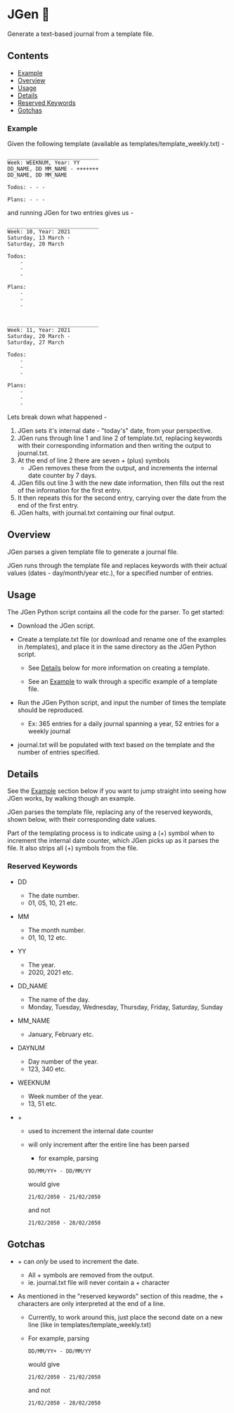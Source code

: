 # JGen 📔️

Generate a text-based journal from a template file.

## Contents

- [Example](#example)
- [Overview](#overview)
- [Usage](#usage)
- [Details](#details)
- [Reserved Keywords](#reserved-keywords)
- [Gotchas](#gotchas)

### Example

Given the following template (available as templates/template_weekly.txt) -

```
_____________________________
Week: WEEKNUM, Year: YY
DD_NAME, DD MM_NAME - +++++++
DD_NAME, DD MM_NAME

Todos: - - -

Plans: - - -
```

and running JGen for two entries gives us -

```
_____________________________
Week: 10, Year: 2021
Saturday, 13 March -
Saturday, 20 March

Todos:
	-
	-
	-

Plans:
	-
	-
	-


_____________________________
Week: 11, Year: 2021
Saturday, 20 March -
Saturday, 27 March

Todos:
	-
	-
	-

Plans:
	-
	-
	-

```

Lets break down what happened -

1. JGen sets it's internal date - "today's" date, from your perspective.
2. JGen runs through line 1 and line 2 of template.txt, replacing keywords with their corresponding information and then writing the output to journal.txt.
3. At the end of line 2 there are seven + (plus) symbols
   - JGen removes these from the output, and increments the internal date counter by 7 days.
4. JGen fills out line 3 with the new date information, then fills out the rest of the information for the first entry.
5. It then repeats this for the second entry, carrying over the date from the end of the first entry.
6. JGen halts, with journal.txt containing our final output.

## Overview

JGen parses a given template file to generate a journal file.

JGen runs through the template file and replaces keywords with their actual values (dates - day/month/year etc.), for a specified number of entries.

## Usage

The JGen Python script contains all the code for the parser.
To get started:

- Download the JGen script.
- Create a template.txt file (or download and rename one of the examples in /templates), and place it in the same directory as the JGen Python script.

  - See [Details](#Details) below for more information on creating a template.

  - See an [Example](#Example) to walk through a specific example of a template file.

- Run the JGen Python script, and input the number of times the template should be reproduced.

  - Ex: 365 entries for a daily journal spanning a year, 52 entries for a weekly journal

- journal.txt will be populated with text based on the template and the number of entries specified.

## Details

See the [Example](#Example) section below if you want to jump straight into seeing how JGen works, by walking though an example.

JGen parses the template file, replacing any of the reserved keywords, shown below, with their corresponding date values.

Part of the templating process is to indicate using a (+) symbol when to increment the internal date counter, which JGen picks up as it parses the file. It also strips all (+) symbols from the file.

### Reserved Keywords

- DD
  - The date number.
  - 01, 05, 10, 21 etc.
- MM
  - The month number.
  - 01, 10, 12 etc.
- YY
  - The year.
  - 2020, 2021 etc.
- DD_NAME
  - The name of the day.
  - Monday, Tuesday, Wednesday, Thursday, Friday, Saturday, Sunday
- MM_NAME
  - January, February etc.
- DAYNUM
  - Day number of the year.
  - 123, 340 etc.
- WEEKNUM

  - Week number of the year.
  - 13, 51 etc.

- \+

  - used to increment the internal date counter
  - will only increment after the entire line has been parsed

    - for example, parsing

    ```
    DD/MM/YY+ - DD/MM/YY
    ```

    would give

    ```
    21/02/2050 - 21/02/2050
    ```

    and not

    ```
    21/02/2050 - 28/02/2050
    ```

## Gotchas

- \+ can _only_ be used to increment the date.
  - All \+ symbols are removed from the output.
  - ie. journal.txt file will never contain a \+ character
- As mentioned in the "reserved keywords" section of this readme, the \+ characters are only interpreted at the end of a line.

  - Currently, to work around this, just place the second date on a new line (like in templates/template_weekly.txt)
  - For example, parsing

    ```
    DD/MM/YY+ - DD/MM/YY
    ```

    would give

    ```
    21/02/2050 - 21/02/2050
    ```

    and not

    ```
    21/02/2050 - 28/02/2050
    ```
